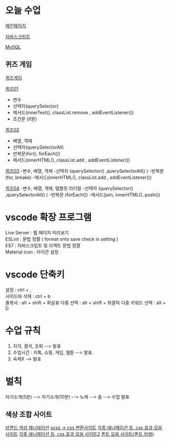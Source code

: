 # 오늘 수업
[메인페이지](https://jaehyuk-lee-0712.github.io/class2024/)   

[자바스크립트](https://jaehyuk-lee-0712.github.io/class2024/javascript/index.html)

[MySQL](https://jaehyuk-lee-0712.github.io/class2024/mysql/index.html)


## 퀴즈 게임
[퀴즈게임](https://jaehyuk-lee-0712.github.io/class2024/quiz/index.html)

[퀴즈01](https://jaehyuk-lee-0712.github.io/class2024/quiz/quiz01.html)
- 변수
- 선택자(querySelector)
- 메서드(innerText(), classList.remove , addEventListener())
- 조건문 (if문)

[퀴즈02](https://jaehyuk-lee-0712.github.io/class2024/quiz/quiz01.html)
- 배열, 객체
- 선택자(querySelectorAll)
- 반복문(for(), forEach())
- 메서드(innerHTML(), classList.add , addEventListener())

[퀴즈03](https://jaehyuk-lee-0712.github.io/class2024/quiz/quiz03.html)
-변수, 배열, 객체
-선택자 (querySelector() ,querySelectorAll() )
-반복문 (for, breake)
-메서드(innerHTML(), classList.add , addEventListener())


[퀴즈04](https://jaehyuk-lee-0712.github.io/class2024/quiz/quiz04.html)
-변수, 배열, 객체, 템플릿 리터럴
-선택자 (querySelector() ,querySelectorAll() )
-반복문 (forEach())
-메서드(join, innerHTML(), push())



# vscode  확장 프로그램
Live Server : 웹 페이지 미리보기   
ESLint : 문법 정렬 ( format onto save  check in setting )   
ES7 : 자바스크립트 및 리액트 문법 정렬   
Material icon : 아이콘 설정   

# vscode 단축키
설정 : ctrl + ,    
사이드바 삭제 : ctrl + b   
줄복사 : alt + shift + 화살표
다중 선택 : alt + shift + 좌클릭
다중 키워드 선택 : alt + D 


# 수업 규칙
1. 지각, 결석, 조퇴 --> 발표
2. 수업시간 : 카톡, 쇼핑, 게임, 웹툰 --> 발표.
3. 숙제X --> 발표

# 벌칙
자기소개(5분) --> 자기소개(10분) --> 노래 --> 춤 --> 수업 발표

## 색상 조합 사이트
[브랜드 색상 제너레이션](https://huemint.com/brand-intersection/)
[scss -> css 변환사이트](https://www.sassmeister.com/)
[각종 애니메이션 등, css 효과 모음 사이트](https://wsss.tistory.com/)
[각종 애니메이션 등, css 효과 모음 사이트2](https://wiss.tistory.com/)
[폰트 모음 사이트(폰트 어썸)](https://wess.tistory.com/)
